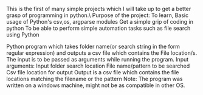 This is the first of many simple projects which I will take up to get a better grasp of programming in python.\\
Purpose of the project:
    To learn, Basic usage of Python's csv,os, argparse modules
              Get a simple grip of coding in python
    To be able to perform simple automation tasks such as file search using Python

Python program which takes folder name(or search string in the form regular expression) and outputs a csv file which contains the File location/s.
The input is to be passed as arguments while running the program.
Input arguments:
                Input folder search location
                File name/pattern to be searched
                Csv file location for output
Output is a csv file which contains the file locations matching the filename or the pattern
Note: The program was written on a windows machine, might not be as compatible in other OS.
